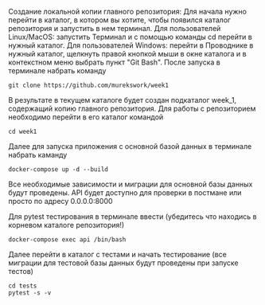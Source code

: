 Создание локальной копии главного репозитория: 
Для начала нужно перейти в каталог, в котором вы хотите, чтобы появился каталог репозитория 
и запустить в нем терминал. Для пользователей Linux/MacOS: запустить Терминал и с помощью команды
cd перейти в нужный каталог. Для пользователей Windows: перейти в Проводнике в нужный каталог,
щелкнуть правой кнопкой мыши в окне каталога и в контекстном меню выбрать пункт "Git Bash". 
После запуска в терминале набрать команду 
```
git clone https://github.com/murekswork/week1
``` 
В результате в текущем каталоге будет создан подкаталог week_1, содержащий копию главного репозитория. 
Для работы с репозиторием необходимо перейти в его каталог командой 
```
cd week1
```
Далее для запуска приложения с основной базой данных в терминале набрать каманду
```
docker-compose up -d --build
```
Все необходимые зависимости и миграции для основной базы данных будут проведены.
API будет доступно для проверки в постмане или просто по адресу 0.0.0.0:8000

Для pytest тестирования в терминале ввести (убедитесь что находись в корневом каталоге репозитория!)
```
docker-compose exec api /bin/bash
```
Далее перейти в каталог с тестами и начать тестирование (все миграции для тестовой базы данных
будут проведены при запуске тестов)
```
cd tests
pytest -s -v
```


